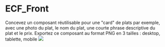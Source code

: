 # ECF_Front
Concevez un composant réutilisable pour une "card" de plats par exemple, avec une photo du plat, le nom du plat, une courte phrase descriptive du plat et le prix.  Exportez ce composant au format PNG en 3 tailles : desktop, tablette, mobile
![](images/irfa.jpg)
